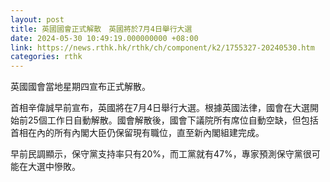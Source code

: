 ```yaml
---
layout: post
title: 英國國會正式解散　英國將於7月4日舉行大選
date: 2024-05-30 10:49:19.000000000 +08:00
link: https://news.rthk.hk/rthk/ch/component/k2/1755327-20240530.htm
categories: rthk
---
```


英國國會當地星期四宣布正式解散。

首相辛偉誠早前宣布，英國將在7月4日舉行大選。根據英國法律，國會在大選開始前25個工作日自動解散。國會解散後，國會下議院所有席位自動空缺，但包括首相在內的所有內閣大臣仍保留現有職位，直至新內閣組建完成。

早前民調顯示，保守黨支持率只有20%，而工黨就有47%，專家預測保守黨很可能在大選中慘敗。
